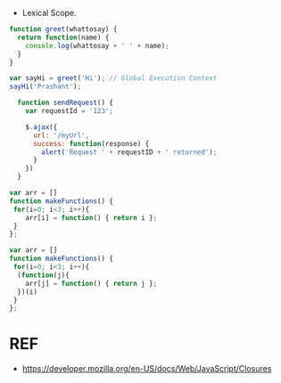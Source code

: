 
* Lexical Scope.

```javascript
function greet(whattosay) {
  return function(name) {
    console.log(whattosay + ' ' + name);
  }
}

var sayHi = greet('Hi'); // Global Execution Context
sayHi('Prashant');
```

```javascript
  function sendRequest() {
    var requestId = '123';

    $.ajax({
      url: '/myUrl',
      success: function(response) {
        alert('Request ' + requestID + ' returned');
      }
    })
  }
```

```javascript
var arr = []
function makeFunctions() {
 for(i=0; i<3; i++){
    arr[i] = function() { return i };
 }
};
```

```javascript
var arr = []
function makeFunctions() {
 for(i=0; i<3; i++){
  (function(j){
    arr[j] = function() { return j };
  })(i)
 }
};
```

# REF
* https://developer.mozilla.org/en-US/docs/Web/JavaScript/Closures




